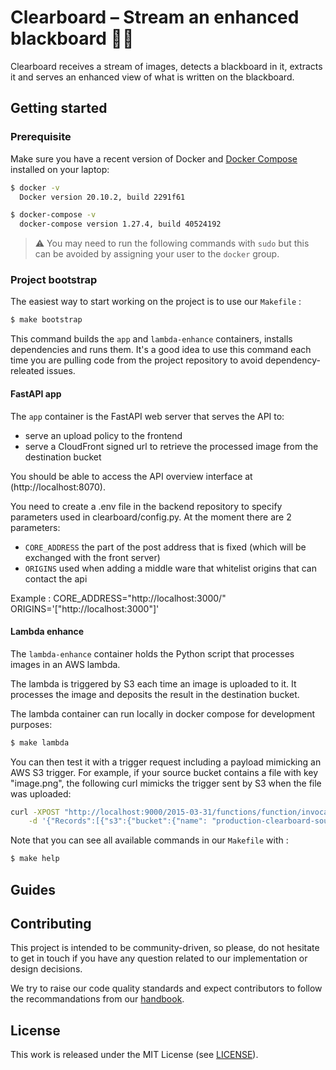 # Clearboard – Stream an enhanced blackboard 👨‍🏫

Clearboard receives a stream of images, detects a blackboard in it, extracts it and serves
an enhanced view of what is written on the blackboard.

## Getting started

### Prerequisite

Make sure you have a recent version of Docker and
[Docker Compose](https://docs.docker.com/compose/install) installed on your laptop:

```bash
$ docker -v
  Docker version 20.10.2, build 2291f61

$ docker-compose -v
  docker-compose version 1.27.4, build 40524192
```

> ⚠️ You may need to run the following commands with `sudo` but this can be
> avoided by assigning your user to the `docker` group.

### Project bootstrap

The easiest way to start working on the project is to use our `Makefile` :

```bash
$ make bootstrap
```

This command builds the `app` and `lambda-enhance` containers, installs
dependencies and runs them. It's a good idea to use this command each time
you are pulling code from the project repository to avoid dependency-releated
issues.

#### FastAPI app

The `app` container is the FastAPI web server that serves the API to:

- serve an upload policy to the frontend
- serve a CloudFront signed url to retrieve the processed image from the destination bucket

You should be able to access the API overview interface at (http://localhost:8070).

You need to create a .env file in the backend repository to specify parameters used in clearboard/config.py. At the moment there are 2 parameters:

- `CORE_ADDRESS` the part of the post address that is fixed (which will be exchanged with the front server)
- `ORIGINS` used when adding a middle ware that whitelist origins that can contact the api

Example :
CORE_ADDRESS="http://localhost:3000/"
ORIGINS='["http://localhost:3000"]'

#### Lambda enhance

The `lambda-enhance` container holds the Python script that processes images in an AWS lambda.

The lambda is triggered by S3 each time an image is uploaded to it. It processes the image and
deposits the result in the destination bucket.

The lambda container can run locally in docker compose for development purposes:

```bash
$ make lambda
```

You can then test it with a trigger request including a payload mimicking an AWS S3 trigger.
For example, if your source bucket contains a file with key "image.png", the following
curl mimicks the trigger sent by S3 when the file was uploaded:

```bash
curl -XPOST "http://localhost:9000/2015-03-31/functions/function/invocations" \
    -d '{"Records":[{"s3":{"bucket":{"name": "production-clearboard-source-fun"}, "object":{"key": "image.png"}}}]}'
```

Note that you can see all available commands in our `Makefile` with :

```bash
$ make help
```

## Guides

## Contributing

This project is intended to be community-driven, so please, do not hesitate to
get in touch if you have any question related to our implementation or design
decisions.

We try to raise our code quality standards and expect contributors to follow
the recommandations from our
[handbook](https://openfun.gitbooks.io/handbook/content).

## License

This work is released under the MIT License (see [LICENSE](./LICENSE)).

